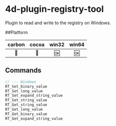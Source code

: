 4d-plugin-registry-tool
=======================

Plugin to read and write to the registry on Windows.

##Platform

| carbon | cocoa | win32 | win64 |
|:------:|:-----:|:---------:|:---------:|
|🚫|🚫|🆗|🆗|

Commands
---

```c
// --- Windows
RT_Set_binary_value
RT_Set_long_value
RT_Set_expand_string_value
RT_Set_string_value
RT_Get_string_value
RT_Get_long_value
RT_Get_binary_value
RT_Get_expand_string_value
```
